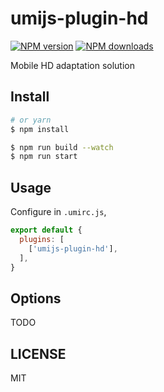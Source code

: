 # umijs-plugin-hd

[![NPM version](https://img.shields.io/npm/v/umijs-plugin-hd.svg?style=flat)](https://npmjs.org/package/umijs-plugin-hd)
[![NPM downloads](http://img.shields.io/npm/dm/umijs-plugin-hd.svg?style=flat)](https://npmjs.org/package/umijs-plugin-hd)

Mobile HD adaptation solution

## Install

```bash
# or yarn
$ npm install
```

```bash
$ npm run build --watch
$ npm run start
```

## Usage

Configure in `.umirc.js`,

```js
export default {
  plugins: [
    ['umijs-plugin-hd'],
  ],
}
```

## Options

TODO

## LICENSE

MIT
